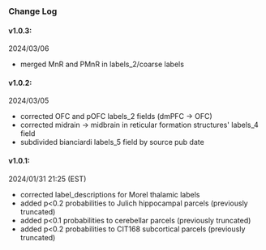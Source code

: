 ### Change Log

#### v1.0.3:
2024/03/06
* merged MnR and PMnR in labels_2/coarse labels

#### v1.0.2:
2024/03/05
* corrected OFC and pOFC labels_2 fields (dmPFC -> OFC)
* corrected midrain -> midbrain in reticular formation structures' labels_4 field
* subdivided bianciardi labels_5 field by source pub date

#### v1.0.1:
2024/01/31 21:25 (EST)
* corrected label_descriptions for Morel thalamic labels
* added p<0.2 probabilities to Julich hippocampal parcels (previously truncated)
* added p<0.1 probabilities to cerebellar parcels (previously truncated)
* added p<0.2 probabilities to CIT168 subcortical parcels (previously truncated)
